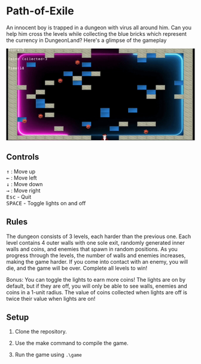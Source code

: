 # Path-of-Exile

An innocent boy is trapped in a dungeon with virus all around him. Can you help him cross the levels while collecting the blue bricks which represent the currency in DungeonLand?
Here's a glimpse of the gameplay

<p align="center">
    <img src="gameplay.gif" width="512"/>
</p>

## Controls

<kbd>↑</kbd> : Move up<br>
<kbd>←</kbd> : Move left<br>
<kbd>↓</kbd> : Move down<br>
<kbd>→</kbd> : Move right<br>
<kbd>Esc</kbd> - Quit<br>
<kbd>SPACE</kbd> - Toggle lights on and off<br>

## Rules

The dungeon consists of 3 levels, each harder than the previous one. Each level contains 4 outer walls with one sole exit, randomly generated inner walls and coins, and enemies that spawn in random positions. As you progress through the levels, the number of walls and enemies increases, making the game harder. If you come into contact with an enemy, you will die, and the game will be over. Complete all levels to win!

Bonus: 
You can toggle the lights to earn more coins! The lights are on by default, but if they are off, you will only be able to see walls, enemies and coins in a 1-unit radius. The value of coins collected when lights are off is twice their value when lights are on!

## Setup

1. Clone the repository.

2. Use the make command to compile the game.

3. Run the game using ``.\game``
